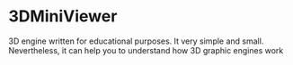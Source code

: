 # 3DMiniViewer
3D engine written for educational purposes. It very simple and small. Nevertheless, it can help you to understand how 3D graphic engines work
